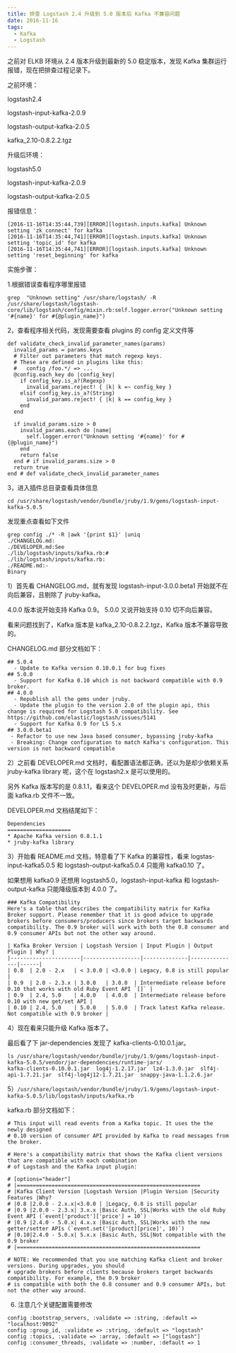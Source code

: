 ```yaml
---
title: 排查 Logstash 2.4 升级到 5.0 版本后 Kafka 不兼容问题
date: 2016-11-16
tags: 
  - Kafka
  - Logstash
---
```


之前对 ELKB 环境从 2.4 版本升级到最新的 5.0 稳定版本，发现 Kafka 集群运行报错，现在把排查过程记录下。

之前环境：

logstash2.4

logstash-input-kafka-2.0.9

logstash-output-kafka-2.0.5

kafka_2.10-0.8.2.2.tgz

升级后环境：

logstash5.0

logstash-input-kafka-2.0.9

logstash-output-kafka-2.0.5

报错信息：

```
[2016-11-16T14:35:44,739][ERROR][logstash.inputs.kafka] Unknown setting 'zk_connect' for kafka
[2016-11-16T14:35:44,741][ERROR][logstash.inputs.kafka] Unknown setting 'topic_id' for kafka
[2016-11-16T14:35:44,741][ERROR][logstash.inputs.kafka] Unknown setting 'reset_beginning' for kafka
```

<!--more-->

实施步骤：

1.根据错误查看程序哪里报错

```
grep  "Unknown setting" /usr/share/logstash/ -R
/usr/share/logstash/logstash-core/lib/logstash/config/mixin.rb:self.logger.error("Unknown setting '#{name}' for #{@plugin_name}")
```

2，查看程序相关代码，发现需要查看 plugins 的 config 定义文件等

```
def validate_check_invalid_parameter_names(params)
  invalid_params = params.keys
  # Filter out parameters that match regexp keys.
  # These are defined in plugins like this:
  #   config /foo.*/ => ...
  @config.each_key do |config_key|
    if config_key.is_a?(Regexp)
      invalid_params.reject! { |k| k =~ config_key }
    elsif config_key.is_a?(String)
      invalid_params.reject! { |k| k == config_key }
    end
  end

  if invalid_params.size > 0
    invalid_params.each do |name|
      self.logger.error("Unknown setting '#{name}' for #{@plugin_name}")
    end
    return false
  end # if invalid_params.size > 0
  return true
end # def validate_check_invalid_parameter_names
```

3，进入插件总目录查看具体信息

```
cd /usr/share/logstash/vendor/bundle/jruby/1.9/gems/logstash-input-kafka-5.0.5
```

发现重点查看如下文件

```
grep config ./* -R |awk '{print $1}' |uniq 
./CHANGELOG.md:
./DEVELOPER.md:See
./lib/logstash/inputs/kafka.rb:#
./lib/logstash/inputs/kafka.rb:
./README.md:-
Binary
```

1）首先看 CHANGELOG.md，就有发现 logstash-input-3.0.0.beta1 开始就不在向后兼容，且剔除了 jruby-kafka。

4.0.0 版本说开始支持 Kafka 0.9。
5.0.0 又说开始支持 0.10 切不向后兼容。

看来问题找到了，Kafka 版本是 kafka_2.10-0.8.2.2.tgz，Kafka 版本不兼容导致的。

CHANGELOG.md 部分文档如下：

```
## 5.0.4
  - Update to Kafka version 0.10.0.1 for bug fixes
## 5.0.0
  - Support for Kafka 0.10 which is not backward compatible with 0.9 broker.
## 4.0.0
  - Republish all the gems under jruby.
  - Update the plugin to the version 2.0 of the plugin api, this change is required for Logstash 5.0 compatibility. See https://github.com/elastic/logstash/issues/5141
  - Support for Kafka 0.9 for LS 5.x
## 3.0.0.beta1
 - Refactor to use new Java based consumer, bypassing jruby-kafka
 - Breaking: Change configuration to match Kafka's configuration. This version is not backward compatible
```

2）之前看 DEVELOPER.md 文档时，看配置语法都正确，还以为是却少依赖关系 jruby-kafka library 呢，这个在 logstash2.x 是可以使用的。

另外 Kafka 版本写的是 0.8.1.1，看来这个 DEVELOPER.md 没有及时更新，与后面 kafka.rb 文件不一致。

DEVELOPER.md 文档结尾如下：

```
Dependencies
====================
* Apache Kafka version 0.8.1.1
* jruby-kafka library
```

3）开始看 README.md 文档，特意看了下 Kafka 的兼容性，看来 logstas-input-kafka5.0.5 和 logstash-output-kafka5.0.4 只能用 kafka0.10 了。

如果想用 kafka0.9 还想用 logstash5.0，logstash-input-kafka 和 logstash-output-kafka 只能降级版本到 4.0.0 了。

```
### Kafka Compatibility
Here's a table that describes the compatibility matrix for Kafka Broker support. Please remember that it is good advice to upgrade brokers before consumers/producers since brokers target backwards compatibility. The 0.9 broker will work with both the 0.8 consumer and 0.9 consumer APIs but not the other way around.

| Kafka Broker Version | Logstash Version | Input Plugin | Output Plugin | Why? |
|----------------------|------------------|--------------|---------------|------|
| 0.8  | 2.0 - 2.x   | < 3.0.0 | <3.0.0 | Legacy, 0.8 is still popular |
| 0.9  | 2.0 - 2.3.x | 3.0.0   | 3.0.0  | Intermediate release before 0.10 that works with old Ruby Event API `[]` |
| 0.9  | 2.4, 5.0    | 4.0.0   | 4.0.0  | Intermediate release before 0.10 with new get/set API |
| 0.10 | 2.4, 5.0    | 5.0.0   | 5.0.0  | Track latest Kafka release. Not compatible with 0.9 broker |
```

4）现在看来只能升级 Kafka 版本了。

最后看了下 jar-dependencies 发现了 kafka-clients-0.10.0.1.jar。

```
ls /usr/share/logstash/vendor/bundle/jruby/1.9/gems/logstash-input-kafka-5.0.5/vendor/jar-dependencies/runtime-jars/
kafka-clients-0.10.0.1.jar  log4j-1.2.17.jar  lz4-1.3.0.jar  slf4j-api-1.7.21.jar  slf4j-log4j12-1.7.21.jar  snappy-java-1.1.2.6.jar
```

5）`/usr/share/logstash/vendor/bundle/jruby/1.9/gems/logstash-input-kafka-5.0.5/lib/logstash/inputs/kafka.rb`

kafka.rb 部分文档如下：

```
# This input will read events from a Kafka topic. It uses the the newly designed
# 0.10 version of consumer API provided by Kafka to read messages from the broker.

# Here's a compatibility matrix that shows the Kafka client versions that are compatible with each combination
# of Logstash and the Kafka input plugin: 
 
# [options="header"]
# |==========================================================
# |Kafka Client Version |Logstash Version |Plugin Version |Security Features |Why?
# |0.8 |2.0.0 - 2.x.x|<3.0.0 | |Legacy, 0.8 is still popular 
# |0.9 |2.0.0 - 2.3.x| 3.x.x |Basic Auth, SSL|Works with the old Ruby Event API (`event['product']['price'] = 10`)  
# |0.9 |2.4.0 - 5.0.x| 4.x.x |Basic Auth, SSL|Works with the new getter/setter APIs (`event.set('[product][price]', 10)`)
# |0.10|2.4.0 - 5.0.x| 5.x.x |Basic Auth, SSL|Not compatible with the 0.9 broker 
# |==========================================================
 
# NOTE: We recommended that you use matching Kafka client and broker versions. During upgrades, you should
# upgrade brokers before clients because brokers target backwards compatibility. For example, the 0.9 broker
# is compatible with both the 0.8 consumer and 0.9 consumer APIs, but not the other way around.
```

6) 注意几个关键配置需要修改

```
config :bootstrap_servers, :validate => :string, :default => "localhost:9092"
config :group_id, :validate => :string, :default => "logstash"
config :topics, :validate => :array, :default => ["logstash"]
config :consumer_threads, :validate => :number, :default => 1
```
